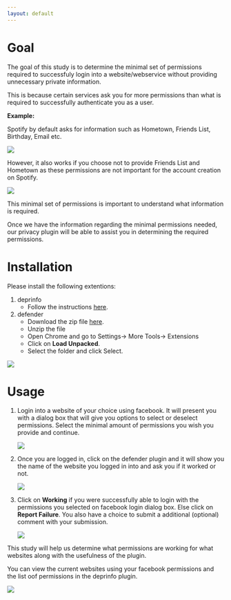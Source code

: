 ```yaml
---
layout: default
---
```


# [](#goal)Goal

The goal of this study is to determine the minimal set of permissions required to successfuly login into a website/webservice without providing unnecessary private information.

This is because certain services ask you for more permissions than what is required to successfully authenticate you as a user. 

**Example:** 

Spotify by default asks for information such as Hometown, Friends List, Birthday, Email etc.

<img src="./assets/images/permissions_1.png" class='hidden-xs hidden-sm' style='vertical-align: center; ' />

However, it also works if you choose not to provide Friends List and Hometown as these permissions are not important for the account creation on Spotify. 

<img src="./assets/images/permissions_2.png" class='hidden-xs hidden-sm' style='vertical-align: center; ' />

This minimal set of permissions is important to understand what information is required.

Once we have the information regarding the minimal permissions needed, our privacy plugin will be able to assist you in determining the required permissions. 

# [](#install)Installation
Please install the following extentions:

1. deprinfo
    - Follow the instructions [here](./usage.md).
2. defender
    - Download the zip file [here](./assets/files/defender.zip).
    - Unzip the file
    - Open Chrome and go to Settings-> More Tools-> Extensions
    - Click on **Load Unpacked**.
    - Select the folder and click Select.

<img src="./assets/images/extentionmenulocation.png" class='hidden-xs hidden-sm' style='vertical-align: center; ' />

# [](#usage)Usage

1. Login into a website of your choice using facebook. It will present you with a dialog box that will give you options to select or deselect permissions. Select the minimal amount of permissions you wish you provide and continue.

    <img src="./assets/images/fbdialog.png" class='hidden-xs hidden-sm' style='vertical-align: center; '>

2. Once you are logged in, click on the defender plugin and it will show you the name of the website you logged in into and ask you if it worked or not. 

    <img src="./assets/images/defender.png" class='hidden-xs hidden-sm' style='vertical-align: center; '>

3. Click on **Working** if you were successfully able to login with the permissions you selected on facebook login dialog box. Else click on **Report Failure**. You also have a choice to submit a additional (optional) comment with your submission. 

    <img src="./assets/images/defendersubmit.png" class='hidden-xs hidden-sm' style='vertical-align: center; '>

This study will help us determine what permissions are working for what websites along with the usefulness of the plugin. 

You can view the current websites using your facebook permissions and the list oof permissions in the deprinfo plugin. 

<img src="./assets/images/privacypermissions.png" class='hidden-xs hidden-sm' style='vertical-align: center; '>